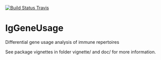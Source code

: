 [![Build Status Travis](https://travis-ci.org/snaketron/genphen.svg?branch=master)](https://travis-ci.org/snaketron/IgGeneUsage)

# IgGeneUsage
Differential gene usage analysis of immune repertoires


See package vignettes in folder vignette/ and doc/ for more information. 
